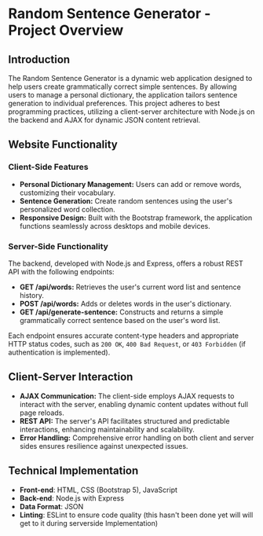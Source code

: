 # Random Sentence Generator - Project Overview

## Introduction

The Random Sentence Generator is a dynamic web application designed to help users create grammatically correct simple sentences. By allowing users to manage a personal dictionary, the application tailors sentence generation to individual preferences. This project adheres to best programming practices, utilizing a client-server architecture with Node.js on the backend and AJAX for dynamic JSON content retrieval.

## Website Functionality

### Client-Side Features

- **Personal Dictionary Management:** Users can add or remove words, customizing their vocabulary.
- **Sentence Generation:** Create random sentences using the user's personalized word collection.
- **Responsive Design:** Built with the Bootstrap framework, the application functions seamlessly across desktops and mobile devices.

### Server-Side Functionality

The backend, developed with Node.js and Express, offers a robust REST API with the following endpoints:

- **GET /api/words:** Retrieves the user's current word list and sentence history.
- **POST /api/words:** Adds or deletes words in the user's dictionary.
- **GET /api/generate-sentence:** Constructs and returns a simple grammatically correct sentence based on the user's word list.

Each endpoint ensures accurate content-type headers and appropriate HTTP status codes, such as `200 OK`, `400 Bad Request`, or `403 Forbidden` (if authentication is implemented).

## Client-Server Interaction

- **AJAX Communication:** The client-side employs AJAX requests to interact with the server, enabling dynamic content updates without full page reloads.
- **REST API:** The server's API facilitates structured and predictable interactions, enhancing maintainability and scalability.
- **Error Handling:** Comprehensive error handling on both client and server sides ensures resilience against unexpected issues.

## Technical Implementation
- **Front-end**: HTML, CSS (Bootstrap 5), JavaScript
- **Back-end**: Node.js with Express
- **Data Format**: JSON
- **Linting**: ESLint to ensure code quality (this hasn't been done yet will will get to it during serverside Implementation)

